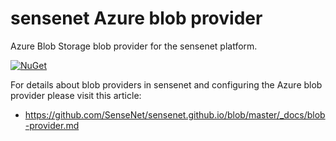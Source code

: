 # sensenet Azure blob provider
Azure Blob Storage blob provider for the sensenet platform.

[![NuGet](https://img.shields.io/nuget/v/sensenet.blobstorage.azure.svg)](https://www.nuget.org/packages/sensenet.blobstorage.azure)

For details about blob providers in sensenet and configuring the Azure blob provider please visit this article:

* https://github.com/SenseNet/sensenet.github.io/blob/master/_docs/blob-provider.md
